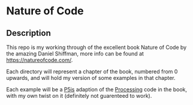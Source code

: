 # Nature of Code

## Description

This repo is my working through of the excellent book Nature of Code by the amazing Daniel Shiffman, more info can be found at https://natureofcode.com/.

Each directory will represent a chapter of the book, numbered from 0 upwards, and will hold my version of some examples in that chapter.

Each example will be a [P5js](https://p5js.org/) adaption of the [Processing](https://processing.org/) code in the book, with my own twist on it (definitely not guarenteed to work).
